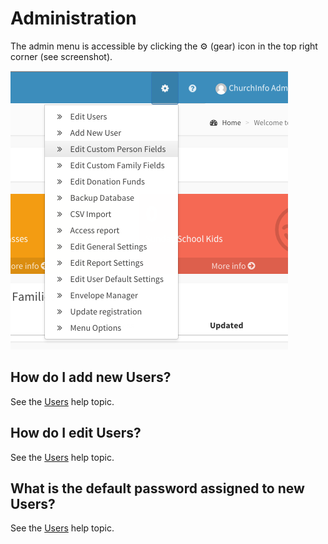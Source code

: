 # Administration

The admin menu is accessible by clicking the ⚙ (gear) icon in the top right corner (see screenshot).

![Admin (gear) menu](images/gear_menu.png)

## How do I add new Users?

See the [Users](Users.md) help topic.

## How do I edit Users?

See the [Users](Users.md) help topic.

## What is the default password assigned to new Users?

See the [Users](Users.md) help topic.
